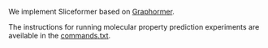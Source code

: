 We implement Sliceformer based on [Graphormer](https://github.com/microsoft/Graphormer).

The instructions for running molecular property prediction experiments are aveilable in the [commands.txt](https://github.com/DaShenZi721/sliceformer/blob/master/Graphormer/commands.txt).

